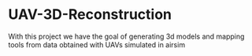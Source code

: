 # UAV-3D-Reconstruction
With this project we have the goal of generating 3d models and mapping tools from data obtained with UAVs simulated in airsim
